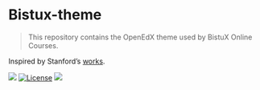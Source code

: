# Bistux-theme

> This repository contains the OpenEdX theme used by BistuX Online Courses.

Inspired by Stanford’s [works](https://github.com/Stanford-Online/edx-theme).

[![](http://img.shields.io/badge/version-alpha-lightgrey.svg)](https://edustack.org)
[![License](http://img.shields.io/badge/license-GPLV2-brightgreen.svg)](http://opensource.org/licenses/GPL-2.0)
[![](http://img.shields.io/badge/powerd%20by-eduStack-brightgreen.svg)](https://edustack.org)

